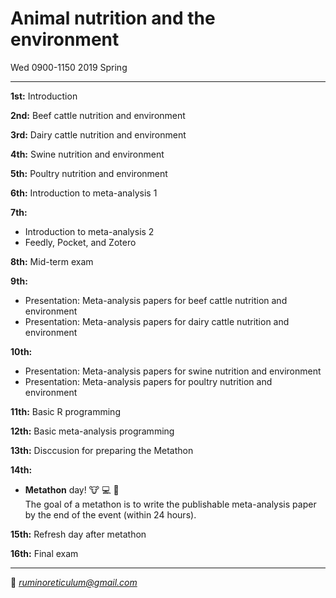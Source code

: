 # Animal nutrition and the environment  
Wed 0900-1150 2019 Spring

---------------------------------------

**1st:** Introduction  

**2nd:** Beef cattle nutrition and environment  

**3rd:** Dairy cattle nutrition and environment

**4th:** Swine nutrition and environment

**5th:** Poultry nutrition and environment

**6th:** Introduction to meta-analysis 1  

**7th:**  
- Introduction to meta-analysis 2
- Feedly, Pocket, and Zotero

**8th:** Mid-term exam

**9th:**  
- Presentation: Meta-analysis papers for beef cattle nutrition and environment
- Presentation: Meta-analysis papers for dairy cattle nutrition and environment

**10th:**  
- Presentation: Meta-analysis papers for swine nutrition and environment
- Presentation: Meta-analysis papers for poultry nutrition and environment

**11th:** Basic R programming  

**12th:** Basic meta-analysis programming  

**13th:** Disccusion for preparing the Metathon

**14th:**  
- **Metathon** day! :cow: :computer: :running:  
The goal of a metathon is to write the publishable meta-analysis paper by the end of the event (within 24 hours).  

**15th:** Refresh day after metathon

**16th:** Final exam

---------------------------------------
💌 *ruminoreticulum@gmail.com*
